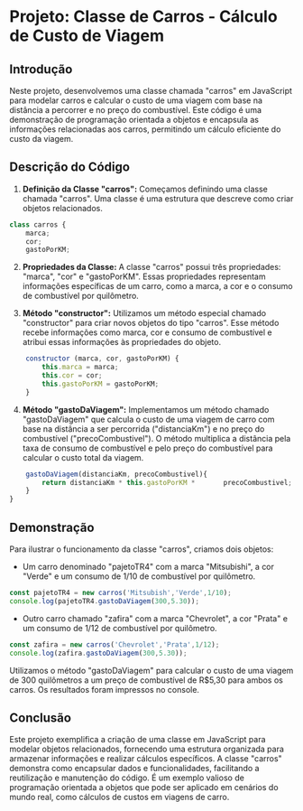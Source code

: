 # Projeto: Classe de Carros - Cálculo de Custo de Viagem

## Introdução

Neste projeto, desenvolvemos uma classe chamada "carros" em JavaScript para modelar carros e calcular o custo de uma viagem com base na distância a percorrer e no preço do combustível. Este código é uma demonstração de programação orientada a objetos e encapsula as informações relacionadas aos carros, permitindo um cálculo eficiente do custo da viagem.

## Descrição do Código

1. **Definição da Classe "carros":** Começamos definindo uma classe chamada "carros". Uma classe é uma estrutura que descreve como criar objetos relacionados.

~~~Javascript
class carros {
    marca;
    cor;
    gastoPorKM;
~~~

2. **Propriedades da Classe:** A classe "carros" possui três propriedades: "marca", "cor" e "gastoPorKM". Essas propriedades representam informações específicas de um carro, como a marca, a cor e o consumo de combustível por quilômetro.

3. **Método "constructor":** Utilizamos um método especial chamado "constructor" para criar novos objetos do tipo "carros". Esse método recebe informações como marca, cor e consumo de combustível e atribui essas informações às propriedades do objeto.

~~~Javascript
    constructor (marca, cor, gastoPorKM) {
        this.marca = marca;
        this.cor = cor;
        this.gastoPorKM = gastoPorKM;
    }
~~~
4. **Método "gastoDaViagem":** Implementamos um método chamado "gastoDaViagem" que calcula o custo de uma viagem de carro com base na distância a ser percorrida ("distanciaKm") e no preço do combustível ("precoCombustivel"). O método multiplica a distância pela taxa de consumo de combustível e pelo preço do combustível para calcular o custo total da viagem.
~~~javascript
    gastoDaViagem(distanciaKm, precoCombustivel){
        return distanciaKm * this.gastoPorKM *       precoCombustivel;
    }
} 
~~~
## Demonstração

Para ilustrar o funcionamento da classe "carros", criamos dois objetos:

- Um carro denominado "pajetoTR4" com a marca "Mitsubishi", a cor "Verde" e um consumo de 1/10 de combustível por quilômetro.
~~~Javascript
const pajetoTR4 = new carros('Mitsubish','Verde',1/10);
console.log(pajetoTR4.gastoDaViagem(300,5.30));
~~~

- Outro carro chamado "zafira" com a marca "Chevrolet", a cor "Prata" e um consumo de 1/12 de combustível por quilômetro.

~~~javascript
const zafira = new carros('Chevrolet','Prata',1/12);
console.log(zafira.gastoDaViagem(300,5.30));
~~~

Utilizamos o método "gastoDaViagem" para calcular o custo de uma viagem de 300 quilômetros a um preço de combustível de R$5,30 para ambos os carros. Os resultados foram impressos no console.

## Conclusão

Este projeto exemplifica a criação de uma classe em JavaScript para modelar objetos relacionados, fornecendo uma estrutura organizada para armazenar informações e realizar cálculos específicos. A classe "carros" demonstra como encapsular dados e funcionalidades, facilitando a reutilização e manutenção do código. É um exemplo valioso de programação orientada a objetos que pode ser aplicado em cenários do mundo real, como cálculos de custos em viagens de carro.

